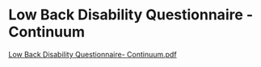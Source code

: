 # Low Back Disability Questionnaire - Continuum

[Low Back Disability Questionnaire- Continuum.pdf](Low%20Back%20Disability%20Questionnaire%20-%20Continuum%20bca5daefc40b4c0ba6c416f7488c1890/Low_Back_Disability_Questionnaire-_Continuum.pdf)